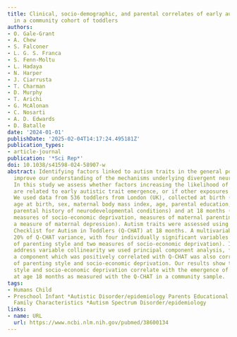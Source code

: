 ```yaml
---
title: Clinical, socio-demographic, and parental correlates of early autism traits
  in a community cohort of toddlers
authors:
- O. Gale-Grant
- A. Chew
- S. Falconer
- L. G. S. Franca
- S. Fenn-Moltu
- L. Hadaya
- N. Harper
- J. Ciarrusta
- T. Charman
- D. Murphy
- T. Arichi
- G. McAlonan
- C. Nosarti
- A. D. Edwards
- D. Batalle
date: '2024-01-01'
publishDate: '2025-02-04T14:17:24.495181Z'
publication_types:
- article-journal
publication: '*Sci Rep*'
doi: 10.1038/s41598-024-58907-w
abstract: Identifying factors linked to autism traits in the general population may
  improve our understanding of the mechanisms underlying divergent neurodevelopment.
  In this study we assess whether factors increasing the likelihood of childhood autism
  are related to early autistic trait emergence, or if other exposures are more important.
  We used data from 536 toddlers from London (UK), collected at birth (gestational
  age at birth, sex, maternal body mass index, age, parental education, parental language,
  parental history of neurodevelopmental conditions) and at 18 months (parents cohabiting,
  measures of socio-economic deprivation, measures of maternal parenting style, and
  a measure of maternal depression). Autism traits were assessed using the Quantitative
  Checklist for Autism in Toddlers (Q-CHAT) at 18 months. A multivariable model explained
  20% of Q-CHAT variance, with four individually significant variables (two measures
  of parenting style and two measures of socio-economic deprivation). In order to
  address variable collinearity we used principal component analysis, finding that
  a component which was positively correlated with Q-CHAT was also correlated to measures
  of parenting style and socio-economic deprivation. Our results show that parenting
  style and socio-economic deprivation correlate with the emergence of autism traits
  at age 18 months as measured with the Q-CHAT in a community sample.
tags:
- Humans Child
- Preschool Infant *Autistic Disorder/epidemiology Parents Educational Status Parenting
  Family Characteristics *Autism Spectrum Disorder/epidemiology
links:
- name: URL
  url: https://www.ncbi.nlm.nih.gov/pubmed/38600134
---
```

